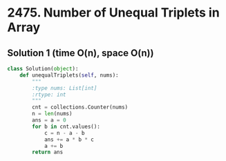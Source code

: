 # 2475. Number of Unequal Triplets in Array

## Solution 1 (time O(n), space O(n))

```python
class Solution(object):
    def unequalTriplets(self, nums):
        """
        :type nums: List[int]
        :rtype: int
        """
        cnt = collections.Counter(nums)
        n = len(nums)
        ans = a = 0
        for b in cnt.values():
            c = n - a - b
            ans += a * b * c
            a += b
        return ans
```
